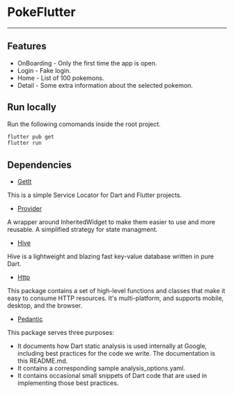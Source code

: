 # PokeFlutter

---

## Features

- OnBoarding - Only the first time the app is open.
- Login - Fake login.
- Home - List of 100 pokemons.
- Detail - Some extra information about the selected pokemon.

## Run locally

Run the following comomands inside the root project.

```zsh
flutter pub get
flutter run
```

## Dependencies

- [GetIt](https://pub.dev/packages/get_it)

This is a simple Service Locator for Dart and Flutter projects.

- [Provider](https://pub.dev/packages/provider)

A wrapper around InheritedWidget to make them easier to use and more reusable. A simplified strategy for state managment.

- [Hive](https://github.com/hivedb/hive)

Hive is a lightweight and blazing fast key-value database written in pure Dart.

- [Http](https://pub.dev/packages/http)

This package contains a set of high-level functions and classes that make it easy to consume HTTP resources. It's multi-platform, and supports mobile, desktop, and the browser.

- [Pedantic](https://github.com/dart-lang/pedantic)

This package serves three purposes:

- It documents how Dart static analysis is used internally at Google, including best practices for the code we write. The documentation is this README.md.
- It contains a corresponding sample analysis_options.yaml.
- It contains occasional small snippets of Dart code that are used in implementing those best practices.
